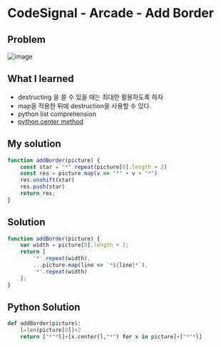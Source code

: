 # CodeSignal - Arcade - Add Border

## Problem

![image](https://user-images.githubusercontent.com/35516239/57267140-00bb1780-70ba-11e9-9014-2ee892ef78f1.png)

## What I learned 

- destructing 을 쓸 수 있을 때는 최대한 활용하도록 하자 
- map을 적용한 뒤에 destruction을 사용할 수 있다.
- python list comprehension
- [python center method](https://python-reference.readthedocs.io/en/latest/docs/str/center.html)

## My solution

```javascript
function addBorder(picture) {
    const star = "*".repeat(picture[0].length + 2)
    const res = picture.map(v => "*" + v + "*")
    res.unshift(star)
    res.push(star)
    return res;
}

```

## Solution

```javascript
function addBorder(picture) {
    var width = picture[0].length + 2;
    return [
        '*'.repeat(width),
        ...picture.map(line => `*${line}*`),
        '*'.repeat(width)
    ];
}
```

## Python Solution

```python
def addBorder(picture):
    l=len(picture[0])+2
    return ["*"*l]+[x.center(l,"*") for x in picture]+["*"*l]
    
```

